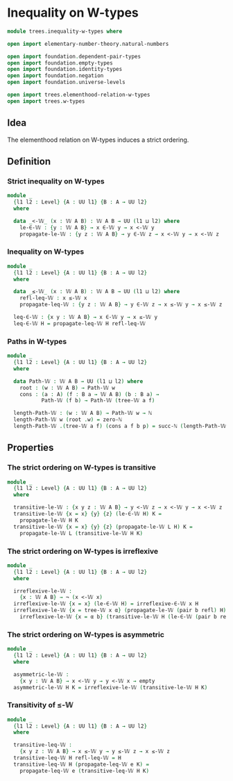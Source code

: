 #  Inequality on W-types

```agda
module trees.inequality-w-types where

open import elementary-number-theory.natural-numbers

open import foundation.dependent-pair-types
open import foundation.empty-types
open import foundation.identity-types
open import foundation.negation
open import foundation.universe-levels

open import trees.elementhood-relation-w-types
open import trees.w-types
```

## Idea

The elementhood relation on W-types induces a strict ordering.

## Definition

### Strict inequality on W-types

```agda
module _
  {l1 l2 : Level} {A : UU l1} {B : A → UU l2}
  where

  data _<-𝕎_ (x : 𝕎 A B) : 𝕎 A B → UU (l1 ⊔ l2) where
    le-∈-𝕎 : {y : 𝕎 A B} → x ∈-𝕎 y → x <-𝕎 y
    propagate-le-𝕎 : {y z : 𝕎 A B} → y ∈-𝕎 z → x <-𝕎 y → x <-𝕎 z
```

### Inequality on W-types

```agda
module _
  {l1 l2 : Level} {A : UU l1} {B : A → UU l2}
  where

  data _≤-𝕎_ (x : 𝕎 A B) : 𝕎 A B → UU (l1 ⊔ l2) where
    refl-leq-𝕎 : x ≤-𝕎 x
    propagate-leq-𝕎 : {y z : 𝕎 A B} → y ∈-𝕎 z → x ≤-𝕎 y → x ≤-𝕎 z

  leq-∈-𝕎 : {x y : 𝕎 A B} → x ∈-𝕎 y → x ≤-𝕎 y
  leq-∈-𝕎 H = propagate-leq-𝕎 H refl-leq-𝕎
```

### Paths in W-types

```agda
module _
  {l1 l2 : Level} {A : UU l1} {B : A → UU l2}
  where

  data Path-𝕎 : 𝕎 A B → UU (l1 ⊔ l2) where
    root : (w : 𝕎 A B) → Path-𝕎 w
    cons : (a : A) (f : B a → 𝕎 A B) (b : B a) →
           Path-𝕎 (f b) → Path-𝕎 (tree-𝕎 a f)

  length-Path-𝕎 : (w : 𝕎 A B) → Path-𝕎 w → ℕ
  length-Path-𝕎 w (root .w) = zero-ℕ
  length-Path-𝕎 .(tree-𝕎 a f) (cons a f b p) = succ-ℕ (length-Path-𝕎 (f b) p)

```

## Properties

### The strict ordering on W-types is transitive

```agda
module _
  {l1 l2 : Level} {A : UU l1} {B : A → UU l2}
  where

  transitive-le-𝕎 : {x y z : 𝕎 A B} → y <-𝕎 z → x <-𝕎 y → x <-𝕎 z
  transitive-le-𝕎 {x = x} {y} {z} (le-∈-𝕎 H) K =
    propagate-le-𝕎 H K
  transitive-le-𝕎 {x = x} {y} {z} (propagate-le-𝕎 L H) K =
    propagate-le-𝕎 L (transitive-le-𝕎 H K)
```

### The strict ordering on W-types is irreflexive

```agda
module _
  {l1 l2 : Level} {A : UU l1} {B : A → UU l2}
  where

  irreflexive-le-𝕎 :
    {x : 𝕎 A B} → ¬ (x <-𝕎 x)
  irreflexive-le-𝕎 {x = x} (le-∈-𝕎 H) = irreflexive-∈-𝕎 x H
  irreflexive-le-𝕎 {x = tree-𝕎 x α} (propagate-le-𝕎 (pair b refl) H) =
    irreflexive-le-𝕎 {x = α b} (transitive-le-𝕎 H (le-∈-𝕎 (pair b refl)))
```

### The strict ordering on W-types is asymmetric

```agda
module _
  {l1 l2 : Level} {A : UU l1} {B : A → UU l2}
  where

  asymmetric-le-𝕎 :
    {x y : 𝕎 A B} → x <-𝕎 y → y <-𝕎 x → empty
  asymmetric-le-𝕎 H K = irreflexive-le-𝕎 (transitive-le-𝕎 H K)
```

### Transitivity of ≤-𝕎

```agda
module _
  {l1 l2 : Level} {A : UU l1} {B : A → UU l2}
  where

  transitive-leq-𝕎 :
    {x y z : 𝕎 A B} → x ≤-𝕎 y → y ≤-𝕎 z → x ≤-𝕎 z
  transitive-leq-𝕎 H refl-leq-𝕎 = H
  transitive-leq-𝕎 H (propagate-leq-𝕎 e K) =
    propagate-leq-𝕎 e (transitive-leq-𝕎 H K)
```
